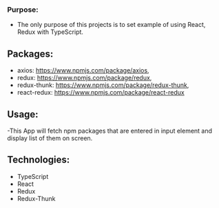 ### Purpose:

- The only purpose of this projects is to set example of using React, Redux with TypeScript.

## Packages:

- axios: https://www.npmjs.com/package/axios,
- redux: https://www.npmjs.com/package/redux,
- redux-thunk: https://www.npmjs.com/package/redux-thunk,
- react-redux: https://www.npmjs.com/package/react-redux

## Usage:

-This App will fetch npm packages that are entered in input element and display list of them on screen.

## Technologies:
- TypeScript
- React
- Redux
- Redux-Thunk


